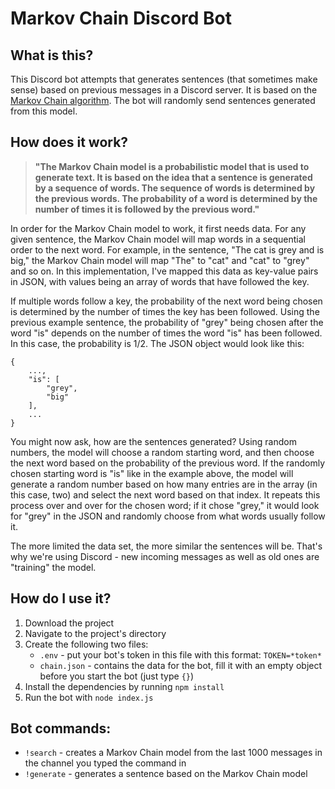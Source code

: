 # Markov Chain Discord Bot

## What is this?

This Discord bot attempts that generates sentences (that sometimes make sense) based on previous messages in a Discord server. It is based on the [Markov Chain algorithm](https://en.wikipedia.org/wiki/Markov_chain). The bot will randomly send sentences generated from this model.

## How does it work?

> **"The Markov Chain model is a probabilistic model that is used to generate text. It is based on the idea that a sentence is generated by a sequence of words. The sequence of words is determined by the previous words. The probability of a word is determined by the number of times it is followed by the previous word."**

In order for the Markov Chain model to work, it first needs data. For any given sentence, the Markov Chain model will map words in a sequential order to the next word. For example, in the sentence, "The cat is grey and is big," the Markov Chain model will map "The" to "cat" and "cat" to "grey" and so on. In this implementation, I've mapped this data as key-value pairs in JSON, with values being an array of words that have followed the key. 

If multiple words follow a key, the probability of the next word being chosen is determined by the number of times the key has been followed. Using the previous example sentence, the probability of "grey" being chosen after the word "is" depends on the number of times the word "is" has been followed. In this case, the probability is 1/2. The JSON object would look like this: 

```
{
    ...,
    "is": [
        "grey",
        "big"
    ],
    ...
}
```

You might now ask, how are the sentences generated? Using random numbers, the model will choose a random starting word, and then choose the next word based on the probability of the previous word. If the randomly chosen starting word is "is" like in the example above, the model will generate a random number based on how many entries are in the array (in this case, two) and select the next word based on that index. It repeats this process over and over for the chosen word; if it chose "grey," it would look for "grey" in the JSON and randomly choose from what words usually follow it. 

The more limited the data set, the more similar the sentences will be. That's why we're using Discord - new incoming messages as well as old ones are "training" the model.

## How do I use it?
1. Download the project
2. Navigate to the project's directory
3. Create the following two files:
    * `.env` - put your bot's token in this file with this format: `TOKEN=*token*`
    * `chain.json` - contains the data for the bot, fill it with an empty object before you start the bot (just type `{}`)
4. Install the dependencies by running `npm install`
5. Run the bot with `node index.js`

## Bot commands:
* `!search` - creates a Markov Chain model from the last 1000 messages in the channel you typed the command in
* `!generate` - generates a sentence based on the Markov Chain model
